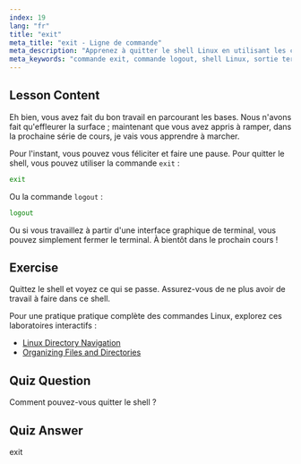 ```yaml
---
index: 19
lang: "fr"
title: "exit"
meta_title: "exit - Ligne de commande"
meta_description: "Apprenez à quitter le shell Linux en utilisant les commandes 'exit' ou 'logout'. Comprenez la navigation de base du shell pour les débutants. Commencez votre parcours Linux dès aujourd'hui !"
meta_keywords: "commande exit, commande logout, shell Linux, sortie terminal, bases Linux, Linux débutant, tutoriel Linux"
---
```


## Lesson Content

Eh bien, vous avez fait du bon travail en parcourant les bases. Nous n'avons fait qu'effleurer la surface ; maintenant que vous avez appris à ramper, dans la prochaine série de cours, je vais vous apprendre à marcher.

Pour l'instant, vous pouvez vous féliciter et faire une pause. Pour quitter le shell, vous pouvez utiliser la commande `exit` :

```bash
exit
```

Ou la commande `logout` :

```bash
logout
```

Ou si vous travaillez à partir d'une interface graphique de terminal, vous pouvez simplement fermer le terminal. À bientôt dans le prochain cours !

## Exercise

Quittez le shell et voyez ce qui se passe. Assurez-vous de ne plus avoir de travail à faire dans ce shell.

Pour une pratique pratique complète des commandes Linux, explorez ces laboratoires interactifs :

- [Linux Directory Navigation](https://labex.io/fr/labs/linux-directory-navigation-387844)
- [Organizing Files and Directories](https://labex.io/fr/labs/linux-organizing-files-and-directories-387877)

## Quiz Question

Comment pouvez-vous quitter le shell ?

## Quiz Answer

exit
